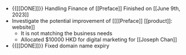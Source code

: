 - {{[[DONE]]}}  Handling Finance of [[Preface]] Finished on [[June 9th, 2023]]
- Investigate the potential improvement of [[[[Preface]] [[product]]: website]]
    - It is not matching the business needs
    - Allocated $10000 HKD for digital marketing for [[Joseph Chan]]
- {{[[DONE]]}}  Fixed domain name expiry
